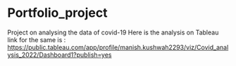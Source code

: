 # Portfolio_project
Project on analysing the data of covid-19
Here is the analysis on Tableau
link for the same is : https://public.tableau.com/app/profile/manish.kushwah2293/viz/Covid_analysis_2022/Dashboard1?publish=yes
